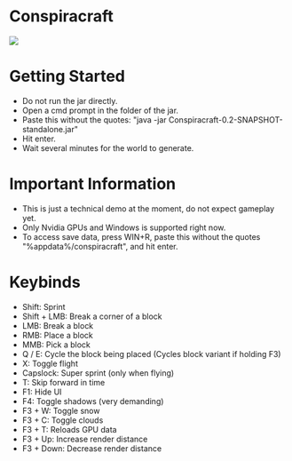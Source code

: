 # Conspiracraft

![](https://media.discordapp.net/attachments/1197642849844482209/1348013759758860378/image.png?ex=67cdeb25&is=67cc99a5&hm=ed6ddb81afc6df0a62251464d6c50bcc27c6496fb040f8d3f23f7030d724df09&=&format=webp&quality=lossless&width=1545&height=813)

# Getting Started
- Do not run the jar directly. 
- Open a cmd prompt in the folder of the jar. 
- Paste this without the quotes: "java -jar Conspiracraft-0.2-SNAPSHOT-standalone.jar"
- Hit enter. 
- Wait several minutes for the world to generate. 

# Important Information
- This is just a technical demo at the moment, do not expect gameplay yet. 
- Only Nvidia GPUs and Windows is supported right now. 
- To access save data, press WIN+R, paste this without the quotes "%appdata%/conspiracraft", and hit enter. 

# Keybinds 
- Shift: Sprint
- Shift + LMB: Break a corner of a block
- LMB: Break a block 
- RMB: Place a block 
- MMB: Pick a block 
- Q / E: Cycle the block being placed (Cycles block variant if holding F3)
- X: Toggle flight 
- Capslock: Super sprint (only when flying) 
- T: Skip forward in time 
- F1: Hide UI 
- F4: Toggle shadows (very demanding) 
- F3 + W: Toggle snow 
- F3 + C: Toggle clouds
- F3 + T: Reloads GPU data
- F3 + Up: Increase render distance
- F3 + Down: Decrease render distance